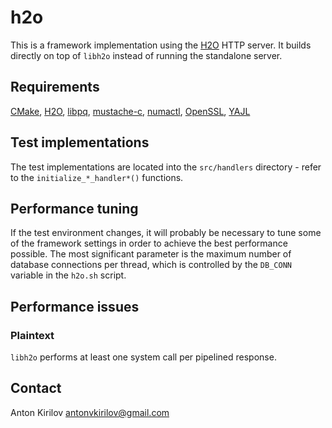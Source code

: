 # h2o

This is a framework implementation using the [H2O](https://h2o.examp1e.net) HTTP server. It
builds directly on top of `libh2o` instead of running the standalone server.

## Requirements

[CMake](https://cmake.org), [H2O](https://h2o.examp1e.net), [libpq](https://www.postgresql.org),
[mustache-c](https://github.com/x86-64/mustache-c), [numactl](https://github.com/numactl/numactl),
[OpenSSL](https://www.openssl.org), [YAJL](https://lloyd.github.io/yajl)

## Test implementations

The test implementations are located into the `src/handlers` directory - refer to the
`initialize_*_handler*()` functions.

## Performance tuning

If the test environment changes, it will probably be necessary to tune some of the framework
settings in order to achieve the best performance possible. The most significant parameter is
the maximum number of database connections per thread, which is controlled by the `DB_CONN`
variable in the `h2o.sh` script.

## Performance issues

### Plaintext

`libh2o` performs at least one system call per pipelined response.

## Contact

Anton Kirilov <antonvkirilov@gmail.com>
